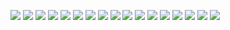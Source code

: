 ![](../figures/L1_overview/data_availability_Swiss_Camp_10m.png)
![](../figures/L1_overview/data_availability_Swiss_Camp.png)
![](../figures/L1_overview/data_availability_Crawford_Point_1.png)
![](../figures/L1_overview/data_availability_NASA-U.png)
![](../figures/L1_overview/data_availability_GITS.png)
![](../figures/L1_overview/data_availability_Humboldt.png)
![](../figures/L1_overview/data_availability_Summit.png)
![](../figures/L1_overview/data_availability_Tunu-N.png)
![](../figures/L1_overview/data_availability_DYE2.png)
![](../figures/L1_overview/data_availability_JAR1.png)
![](../figures/L1_overview/data_availability_Saddle.png)
![](../figures/L1_overview/data_availability_South_Dome.png)
![](../figures/L1_overview/data_availability_NASA-E.png)
![](../figures/L1_overview/data_availability_NASA-SE.png)
![](../figures/L1_overview/data_availability_Petermann_ELA.png)
![](../figures/L1_overview/data_availability_NEEM.png)
![](../figures/L1_overview/data_availability_E-GRIP.png)